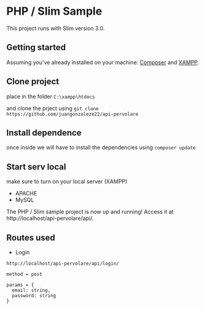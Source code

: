 # PHP / Slim Sample


This project runs with Slim version 3.0.

## Getting started

Assuming you've already installed on your machine: [Composer](https://getcomposer.org) and [XAMPP](https://www.apachefriends.org/es/index.html).

## Clone project

place in the folder 
```C:\xampp\htdocs``` 

and clone the prject using 
```git clone https://github.com/juangonzaleze22/api-pervolare```

## Install dependence

once inside we will have to install the dependencies using 
```composer update```

## Start serv local

make sure to turn on your local server (XAMPP)
- APACHE
- MySQL

The PHP / Slim sample project is now up and running! Access it at http://localhost/api-pervolare/api/.

## Routes used

- Login 

```
http://localhost/api-pervolare/api/login/ 

method = post

params = {
  email: string,
  password: string
}

```

